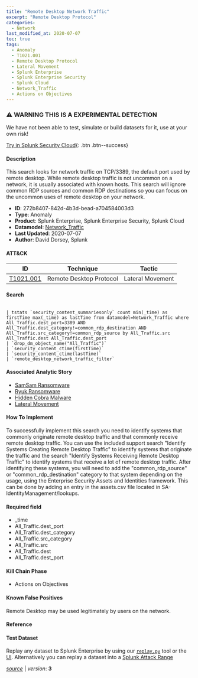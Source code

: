 ```yaml
---
title: "Remote Desktop Network Traffic"
excerpt: "Remote Desktop Protocol"
categories:
  - Network
last_modified_at: 2020-07-07
toc: true
tags:
  - Anomaly
  - T1021.001
  - Remote Desktop Protocol
  - Lateral Movement
  - Splunk Enterprise
  - Splunk Enterprise Security
  - Splunk Cloud
  - Network_Traffic
  - Actions on Objectives
---
```


### ⚠️ WARNING THIS IS A EXPERIMENTAL DETECTION
We have not been able to test, simulate or build datasets for it, use at your own risk!


[Try in Splunk Security Cloud](https://www.splunk.com/en_us/cyber-security.html){: .btn .btn--success}

#### Description

This search looks for network traffic on TCP/3389, the default port used by remote desktop. While remote desktop traffic is not uncommon on a network, it is usually associated with known hosts. This search will ignore common RDP sources and common RDP destinations so you can focus on the uncommon uses of remote desktop on your network.

- **ID**: 272b8407-842d-4b3d-bead-a704584003d3
- **Type**: Anomaly
- **Product**: Splunk Enterprise, Splunk Enterprise Security, Splunk Cloud
- **Datamodel**: [Network_Traffic](https://docs.splunk.com/Documentation/CIM/latest/User/NetworkTraffic)
- **Last Updated**: 2020-07-07
- **Author**: David Dorsey, Splunk


#### ATT&CK

| ID          | Technique   | Tactic       |
| ----------- | ----------- |--------------|
| [T1021.001](https://attack.mitre.org/techniques/T1021/001/) | Remote Desktop Protocol | Lateral Movement |


#### Search

```

| tstats `security_content_summariesonly` count min(_time) as firstTime max(_time) as lastTime from datamodel=Network_Traffic where All_Traffic.dest_port=3389 AND All_Traffic.dest_category!=common_rdp_destination AND All_Traffic.src_category!=common_rdp_source by All_Traffic.src All_Traffic.dest All_Traffic.dest_port 
| `drop_dm_object_name("All_Traffic")` 
| `security_content_ctime(firstTime)`
| `security_content_ctime(lastTime)` 
| `remote_desktop_network_traffic_filter` 
```

#### Associated Analytic Story
* [SamSam Ransomware](/stories/samsam_ransomware)
* [Ryuk Ransomware](/stories/ryuk_ransomware)
* [Hidden Cobra Malware](/stories/hidden_cobra_malware)
* [Lateral Movement](/stories/lateral_movement)


#### How To Implement
To successfully implement this search you need to identify systems that commonly originate remote desktop traffic and that commonly receive remote desktop traffic. You can use the included support search &#34;Identify Systems Creating Remote Desktop Traffic&#34; to identify systems that originate the traffic and the search &#34;Identify Systems Receiving Remote Desktop Traffic&#34; to identify systems that receive a lot of remote desktop traffic. After identifying these systems, you will need to add the &#34;common_rdp_source&#34; or &#34;common_rdp_destination&#34; category to that system depending on the usage, using the Enterprise Security Assets and Identities framework.  This can be done by adding an entry in the assets.csv file located in SA-IdentityManagement/lookups.

#### Required field
* _time
* All_Traffic.dest_port
* All_Traffic.dest_category
* All_Traffic.src_category
* All_Traffic.src
* All_Traffic.dest
* All_Traffic.dest_port


#### Kill Chain Phase
* Actions on Objectives


#### Known False Positives
Remote Desktop may be used legitimately by users on the network.




#### Reference


#### Test Dataset
Replay any dataset to Splunk Enterprise by using our [`replay.py`](https://github.com/splunk/attack_data#using-replaypy) tool or the [UI](https://github.com/splunk/attack_data#using-ui).
Alternatively you can replay a dataset into a [Splunk Attack Range](https://github.com/splunk/attack_range#replay-dumps-into-attack-range-splunk-server)




[*source*](https://github.com/splunk/security_content/tree/develop/detections/experimental/network/remote_desktop_network_traffic.yml) \| *version*: **3**